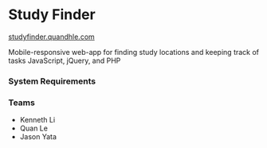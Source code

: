 # Study Finder
<a href="https://studyfinder.quandhle.com/">studyfinder.quandhle.com</a>

Mobile-responsive web-app for finding study locations and keeping track of tasks JavaScript, jQuery, and PHP

### System Requirements


### Teams
- Kenneth Li
- Quan Le
- Jason Yata
